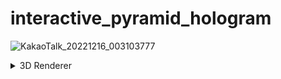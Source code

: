 # interactive_pyramid_hologram
![KakaoTalk_20221216_003103777](https://user-images.githubusercontent.com/39472306/208472619-4a1fec7d-3d26-4d13-9dd2-87052452ce7d.jpg)

<details>
<summary>3D Renderer</summary>

### 3d_renderer
OpenGL을 사용해 피라미드 홀로그램에 사용되는 3차원 입체 영상을 실시간으로 렌더링한다.
### Steps To Run 3d_renderer
1. Install packages
```
pip install -r requirements.txt
```

2. Run 3d_renderer as sudo
```
sudo python run.py
```

### Fix Bugs
GLFW 관련 에러
```
sudo apt install libglfw3 libglfw3-dev
```

Numpy 관련 에러
```
sudo apt install libatlas-base-dev
```

GLSL 3.30 Is Not Supported 에러
```
export MESA_GL_VERSION_OVERRIDE=3.3
```
</details>
